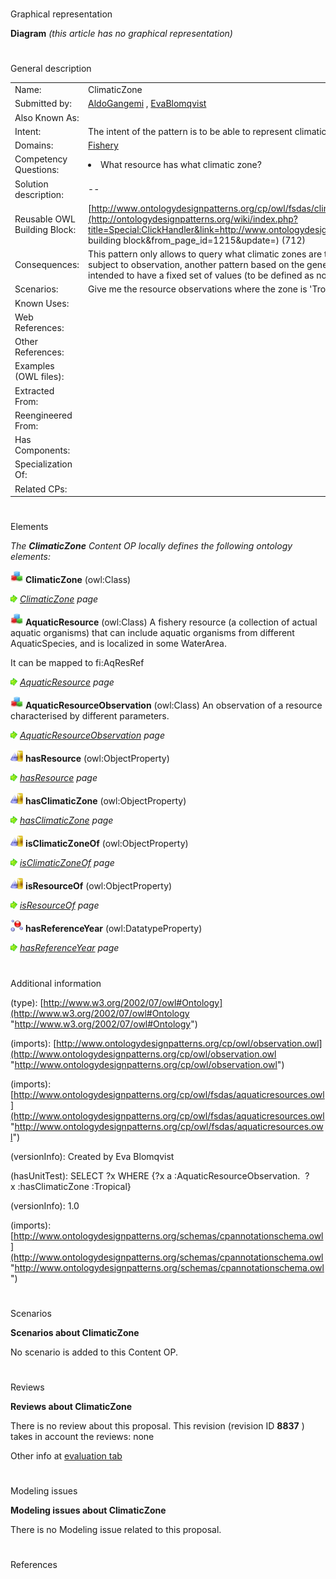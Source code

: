 # 

 Graphical representation



__Diagram__ 
_(this article has no graphical representation)_ 




# 

 General description




|  |  |
| --- | --- |
|  Name:  |  ClimaticZone  |
|  Submitted by:  | [AldoGangemi](../User/AldoGangemi "User:AldoGangemi")  , [EvaBlomqvist](../User/EvaBlomqvist "User:EvaBlomqvist")  |
|  Also Known As:  |  |
|  Intent:  |  The intent of the pattern is to be able to represent climatic zones for aquatic resources.  |
|  Domains:  | [Fishery](../Community/Fishery "Community:Fishery")  |
|  Competency Questions:  | <li>       What resource has what climatic zone?      </li> |
|  Solution description:  |  --  |
|  Reusable OWL Building Block:  | [http://www.ontologydesignpatterns.org/cp/owl/fsdas/climaticzone.owl](http://ontologydesignpatterns.org/wiki/index.php?title=Special:ClickHandler&link=http://www.ontologydesignpatterns.org/cp/owl/fsdas/climaticzone.owl&message=OWL building block&from_page_id=1215&update=)  (712)  |
|  Consequences:  |  This pattern only allows to query what climatic zones are typical of an aquatic resource. Whereas such values can be subject to observation, another pattern based on the generic 'observation' pattern should be used.  The climatic zone is intended to have a fixed set of values (to be defined as nominals) but this is not explicit in the pattern.  |
|  Scenarios:  |  Give me the resource observations where the zone is 'Tropical'  |
|  Known Uses:  |  |
|  Web References:  |  |
|  Other References:  |  |
|  Examples (OWL files):  |  |
|  Extracted From:  |  |
|  Reengineered From:  |  |
|  Has Components:  |  |
|  Specialization Of:  |  |
|  Related CPs:  |  |



  





# 

 Elements



_The
 __ClimaticZone__ 
 Content OP locally defines the following ontology elements:_ 





[![Class](images/thumb/2/27/Class.gif/20px-Class.gif)](../Image/Class.gif "Class")
__ClimaticZone__ 
 (owl:Class)
 
[![](images/thumb/8/87/ArrowRight.gif/11px-ArrowRight.gif)](../Image/ArrowRight.gif "ArrowRight.gif")
_[ClimaticZone](../Submissions/ClimaticZone/ClimaticZone "Submissions:ClimaticZone/ClimaticZone") 
 page_ 



[![Class](images/thumb/2/27/Class.gif/20px-Class.gif)](../Image/Class.gif "Class")
__AquaticResource__ 
 (owl:Class) A fishery resource (a collection of actual aquatic organisms) that can include aquatic organisms from different AquaticSpecies, and is localized in some WaterArea.
 
 It can be mapped to fi:AqResRef
 



[![](images/thumb/8/87/ArrowRight.gif/11px-ArrowRight.gif)](../Image/ArrowRight.gif "ArrowRight.gif")
_[AquaticResource](../Submissions/ClimaticZone/AquaticResource "Submissions:ClimaticZone/AquaticResource") 
 page_ 



[![Class](images/thumb/2/27/Class.gif/20px-Class.gif)](../Image/Class.gif "Class")
__AquaticResourceObservation__ 
 (owl:Class) An observation of a resource characterised by different parameters.
 
[![](images/thumb/8/87/ArrowRight.gif/11px-ArrowRight.gif)](../Image/ArrowRight.gif "ArrowRight.gif")
_[AquaticResourceObservation](../Submissions/ClimaticZone/AquaticResourceObservation "Submissions:ClimaticZone/AquaticResourceObservation") 
 page_ 



[![ObjectProperty](images/thumb/c/c3/ObjectProperty.gif/20px-ObjectProperty.gif)](../Image/ObjectProperty.gif "ObjectProperty")
__hasResource__ 
 (owl:ObjectProperty)
 
[![](images/thumb/8/87/ArrowRight.gif/11px-ArrowRight.gif)](../Image/ArrowRight.gif "ArrowRight.gif")
_[hasResource](../Submissions/ClimaticZone/hasResource "Submissions:ClimaticZone/hasResource") 
 page_ 



[![ObjectProperty](images/thumb/c/c3/ObjectProperty.gif/20px-ObjectProperty.gif)](../Image/ObjectProperty.gif "ObjectProperty")
__hasClimaticZone__ 
 (owl:ObjectProperty)
 
[![](images/thumb/8/87/ArrowRight.gif/11px-ArrowRight.gif)](../Image/ArrowRight.gif "ArrowRight.gif")
_[hasClimaticZone](../Submissions/ClimaticZone/hasClimaticZone "Submissions:ClimaticZone/hasClimaticZone") 
 page_ 



[![ObjectProperty](images/thumb/c/c3/ObjectProperty.gif/20px-ObjectProperty.gif)](../Image/ObjectProperty.gif "ObjectProperty")
__isClimaticZoneOf__ 
 (owl:ObjectProperty)
 
[![](images/thumb/8/87/ArrowRight.gif/11px-ArrowRight.gif)](../Image/ArrowRight.gif "ArrowRight.gif")
_[isClimaticZoneOf](../Submissions/ClimaticZone/isClimaticZoneOf "Submissions:ClimaticZone/isClimaticZoneOf") 
 page_ 



[![ObjectProperty](images/thumb/c/c3/ObjectProperty.gif/20px-ObjectProperty.gif)](../Image/ObjectProperty.gif "ObjectProperty")
__isResourceOf__ 
 (owl:ObjectProperty)
 
[![](images/thumb/8/87/ArrowRight.gif/11px-ArrowRight.gif)](../Image/ArrowRight.gif "ArrowRight.gif")
_[isResourceOf](../Submissions/ClimaticZone/isResourceOf "Submissions:ClimaticZone/isResourceOf") 
 page_ 



[![DatatypeProperty](images/thumb/a/a5/DatatypeProperty.gif/20px-DatatypeProperty.gif)](../Image/DatatypeProperty.gif "DatatypeProperty")
__hasReferenceYear__ 
 (owl:DatatypeProperty)
 
[![](images/thumb/8/87/ArrowRight.gif/11px-ArrowRight.gif)](../Image/ArrowRight.gif "ArrowRight.gif")
_[hasReferenceYear](../Submissions/ClimaticZone/hasReferenceYear "Submissions:ClimaticZone/hasReferenceYear") 
 page_ 


# 

 Additional information



 (type):
 [http://www.w3.org/2002/07/owl#Ontology](http://www.w3.org/2002/07/owl#Ontology "http://www.w3.org/2002/07/owl#Ontology") 




 (imports):
 [http://www.ontologydesignpatterns.org/cp/owl/observation.owl](http://www.ontologydesignpatterns.org/cp/owl/observation.owl "http://www.ontologydesignpatterns.org/cp/owl/observation.owl") 




 (imports):
 [http://www.ontologydesignpatterns.org/cp/owl/fsdas/aquaticresources.owl](http://www.ontologydesignpatterns.org/cp/owl/fsdas/aquaticresources.owl "http://www.ontologydesignpatterns.org/cp/owl/fsdas/aquaticresources.owl") 




 (versionInfo): Created by Eva Blomqvist
 



 (hasUnitTest): SELECT ?x WHERE {?x a :AquaticResourceObservation.  ?x :hasClimaticZone :Tropical}
 



 (versionInfo): 1.0
 



 (imports):
 [http://www.ontologydesignpatterns.org/schemas/cpannotationschema.owl](http://www.ontologydesignpatterns.org/schemas/cpannotationschema.owl "http://www.ontologydesignpatterns.org/schemas/cpannotationschema.owl") 




# 

 Scenarios




__Scenarios about ClimaticZone__ 


 No scenario is added to this Content OP.
 




# 

 Reviews




__Reviews about ClimaticZone__ 


 There is no review about this proposal.
This revision (revision ID
 __8837__ 
 ) takes in account the reviews: none
 



 Other info at
 [evaluation tab](http://ontologydesignpatterns.org/wiki/index.php?title=Submissions:ClimaticZone&action=evaluation "http://ontologydesignpatterns.org/wiki/index.php?title=Submissions:ClimaticZone&action=evaluation") 





  





# 

 Modeling issues




__Modeling issues about ClimaticZone__ 


 There is no Modeling issue related to this proposal.
 




  





# 

 References